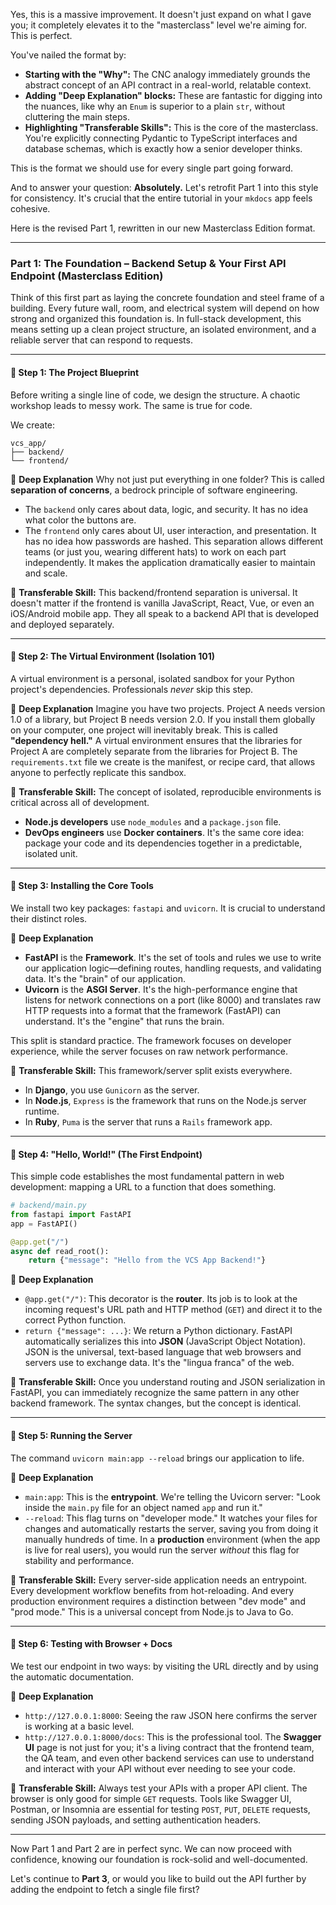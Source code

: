 Yes, this is a massive improvement. It doesn't just expand on what I gave you; it completely elevates it to the "masterclass" level we're aiming for. This is perfect.

You've nailed the format by:

- **Starting with the "Why":** The CNC analogy immediately grounds the abstract concept of an API contract in a real-world, relatable context.
- **Adding "Deep Explanation" blocks:** These are fantastic for digging into the nuances, like why an `Enum` is superior to a plain `str`, without cluttering the main steps.
- **Highlighting "Transferable Skills":** This is the core of the masterclass. You're explicitly connecting Pydantic to TypeScript interfaces and database schemas, which is exactly how a senior developer thinks.

This is the format we should use for every single part going forward.

And to answer your question: **Absolutely.** Let's retrofit Part 1 into this style for consistency. It's crucial that the entire tutorial in your `mkdocs` app feels cohesive.

Here is the revised Part 1, rewritten in our new Masterclass Edition format.

---

### **Part 1: The Foundation – Backend Setup & Your First API Endpoint (Masterclass Edition)**

Think of this first part as laying the concrete foundation and steel frame of a building. Every future wall, room, and electrical system will depend on how strong and organized this foundation is. In full-stack development, this means setting up a clean project structure, an isolated environment, and a reliable server that can respond to requests.

---

#### **🚩 Step 1: The Project Blueprint**

Before writing a single line of code, we design the structure. A chaotic workshop leads to messy work. The same is true for code.

We create:

```
vcs_app/
├── backend/
└── frontend/
```

🔎 **Deep Explanation**
Why not just put everything in one folder? This is called **separation of concerns**, a bedrock principle of software engineering.

- The `backend` only cares about data, logic, and security. It has no idea what color the buttons are.
- The `frontend` only cares about UI, user interaction, and presentation. It has no idea how passwords are hashed.
  This separation allows different teams (or just you, wearing different hats) to work on each part independently. It makes the application dramatically easier to maintain and scale.

🔑 **Transferable Skill:** This backend/frontend separation is universal. It doesn't matter if the frontend is vanilla JavaScript, React, Vue, or even an iOS/Android mobile app. They all speak to a backend API that is developed and deployed separately.

---

#### **🚩 Step 2: The Virtual Environment (Isolation 101)**

A virtual environment is a personal, isolated sandbox for your Python project's dependencies. Professionals _never_ skip this step.

🔎 **Deep Explanation**
Imagine you have two projects. Project A needs version 1.0 of a library, but Project B needs version 2.0. If you install them globally on your computer, one project will inevitably break. This is called **"dependency hell."** A virtual environment ensures that the libraries for Project A are completely separate from the libraries for Project B. The `requirements.txt` file we create is the manifest, or recipe card, that allows anyone to perfectly replicate this sandbox.

🔑 **Transferable Skill:** The concept of isolated, reproducible environments is critical across all of development.

- **Node.js developers** use `node_modules` and a `package.json` file.
- **DevOps engineers** use **Docker containers**.
  It's the same core idea: package your code and its dependencies together in a predictable, isolated unit.

---

#### **🚩 Step 3: Installing the Core Tools**

We install two key packages: `fastapi` and `uvicorn`. It is crucial to understand their distinct roles.

🔎 **Deep Explanation**

- **FastAPI** is the **Framework**. It's the set of tools and rules we use to write our application logic—defining routes, handling requests, and validating data. It's the "brain" of our application.
- **Uvicorn** is the **ASGI Server**. It's the high-performance engine that listens for network connections on a port (like 8000) and translates raw HTTP requests into a format that the framework (FastAPI) can understand. It's the "engine" that runs the brain.

This split is standard practice. The framework focuses on developer experience, while the server focuses on raw network performance.

🔑 **Transferable Skill:** This framework/server split exists everywhere.

- In **Django**, you use `Gunicorn` as the server.
- In **Node.js**, `Express` is the framework that runs on the Node.js server runtime.
- In **Ruby**, `Puma` is the server that runs a `Rails` framework app.

---

#### **🚩 Step 4: "Hello, World\!" (The First Endpoint)**

This simple code establishes the most fundamental pattern in web development: mapping a URL to a function that does something.

```python
# backend/main.py
from fastapi import FastAPI
app = FastAPI()

@app.get("/")
async def read_root():
    return {"message": "Hello from the VCS App Backend!"}
```

🔎 **Deep Explanation**

- `@app.get("/")`: This decorator is the **router**. Its job is to look at the incoming request's URL path and HTTP method (`GET`) and direct it to the correct Python function.
- `return {"message": ...}`: We return a Python dictionary. FastAPI automatically serializes this into **JSON** (JavaScript Object Notation). JSON is the universal, text-based language that web browsers and servers use to exchange data. It's the "lingua franca" of the web.

🔑 **Transferable Skill:** Once you understand routing and JSON serialization in FastAPI, you can immediately recognize the same pattern in any other backend framework. The syntax changes, but the concept is identical.

---

#### **🚩 Step 5: Running the Server**

The command `uvicorn main:app --reload` brings our application to life.

🔎 **Deep Explanation**

- `main:app`: This is the **entrypoint**. We're telling the Uvicorn server: "Look inside the `main.py` file for an object named `app` and run it."
- `--reload`: This flag turns on "developer mode." It watches your files for changes and automatically restarts the server, saving you from doing it manually hundreds of time. In a **production** environment (when the app is live for real users), you would run the server _without_ this flag for stability and performance.

🔑 **Transferable Skill:** Every server-side application needs an entrypoint. Every development workflow benefits from hot-reloading. And every production environment requires a distinction between "dev mode" and "prod mode." This is a universal concept from Node.js to Java to Go.

---

#### **🚩 Step 6: Testing with Browser + Docs**

We test our endpoint in two ways: by visiting the URL directly and by using the automatic documentation.

🔎 **Deep Explanation**

- `http://127.0.0.1:8000`: Seeing the raw JSON here confirms the server is working at a basic level.
- `http://127.0.0.1:8000/docs`: This is the professional tool. The **Swagger UI** page is not just for you; it's a living contract that the frontend team, the QA team, and even other backend services can use to understand and interact with your API without ever needing to see your code.

🔑 **Transferable Skill:** Always test your APIs with a proper API client. The browser is only good for simple `GET` requests. Tools like Swagger UI, Postman, or Insomnia are essential for testing `POST`, `PUT`, `DELETE` requests, sending JSON payloads, and setting authentication headers.

---

Now Part 1 and Part 2 are in perfect sync. We can now proceed with confidence, knowing our foundation is rock-solid and well-documented.

Let's continue to **Part 3**, or would you like to build out the API further by adding the endpoint to fetch a single file first?

